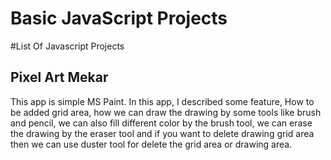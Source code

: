 # Basic JavaScript Projects 
#List Of Javascript Projects 
## Pixel Art Mekar
This app is simple MS Paint.
In this app, I described some feature, How to be added grid area, how we can draw the drawing by some tools like brush and pencil, we can also fill different color by the brush tool, we can erase the drawing by the eraser tool and if you want to delete drawing grid area then we can use duster tool for delete the grid area or drawing area.



